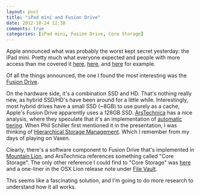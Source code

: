 ```yaml
---
layout: post
title: "iPad mini and Fusion Drive"
date: 2012-10-24 12:38
comments: true
categories: [iPad mini, Fusion Drive, Core Storage]
---
```


Apple announced what was probably the worst kept secret yesterday: the iPad mini. Pretty much what everyone expected and people with more access than me covered it [here](http://www.theverge.com/2012/10/23/3540572/apple-new-ipad-mini-hands-on), [here](http://gizmodo.com/ipad-mini/), and [here](http://reviews.cnet.com/ipad-mini/) for example.

Of all the things announced, the one I found the most interesting was the [Fusion Drive](http://www.apple.com/imac/performance/#fusion). 

<!-- more -->

On the hardware side, it's a combination SSD and HD. That's nothing really new, as hybrid SSD/HD's have been around for a little while. Interestingly, most hybrid drives have a small SSD (~8GB) to use purely as a cache, Apple's Fusion Drive apparently uses a 128GB SSD. [ArsTechnica](http://arstechnica.com/) has a nice analysis, where they speculate that it's an implementation of [automatic tiering](http://arstechnica.com/information-technology/2012/10/apple-fusion-drive-wait-what-how-does-this-work/). When Phil Schiller first mentioned it in the presentation, I was thinking of [Hierarchical Storage Management](http://en.wikipedia.org/wiki/Hierarchical_storage_management). Which I remember from my days of playing on Vaxen.

Clearly, there's a software component to Fusion Drive that's implemented in [Mountain Lion](http://www.apple.com/osx/), and ArsTechnica references something called "Core Storage". The only other reference I could find to "Core Storage" was [here](http://blog.fosketts.net/2011/08/04/mac-osx-lion-corestorage-volume-manager/) and a one-liner in the OSX Lion release note under [File Vault](http://developer.apple.com/library/mac/#releasenotes/MacOSX/WhatsNewInOSX/Articles/MacOSX10_7.html).

This seems like a fascinating solution, and I'm going to do more research to understand how it all works.
